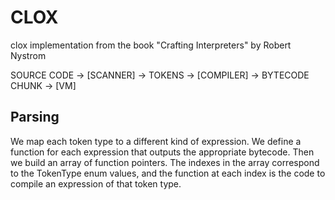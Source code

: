 # CLOX
clox implementation from the book "Crafting Interpreters" by Robert Nystrom

SOURCE CODE -> [SCANNER] -> TOKENS -> [COMPILER] -> BYTECODE CHUNK -> [VM]


## Parsing

We map each token type to a different kind of expression. We define a function
for each expression that outputs the appropriate bytecode. Then we build an
array of function pointers. The indexes in the array correspond to the
TokenType enum values, and the function at each index is the code to compile
an expression of that token type.